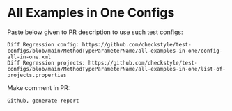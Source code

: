 # All Examples in One Configs
Paste below given to PR description to use such test configs:
```
Diff Regression config: https://github.com/checkstyle/test-configs/blob/main/MethodTypeParameterName/all-examples-in-one/config-all-in-one.xml
Diff Regression projects: https://github.com/checkstyle/test-configs/blob/main/MethodTypeParameterName/all-examples-in-one/list-of-projects.properties
```
Make comment in PR:
```
Github, generate report
```
